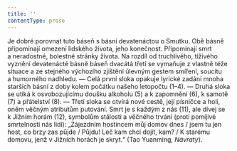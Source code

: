 ```yaml
---
title: ''
contentType: prose
---
```


Je dobré porovnat tuto báseň s básní devatenáctou o Smutku. Obě básně připomínají omezení lidského života, jeho konečnost. Připomínají smrt a neradostné, bolestné stránky života. Na rozdíl od truchlivého, tíživého vyznění devatenácté básně báseň dvacátá třetí se vymaňuje z vlastně téže situace a ze stejného výchozího zjištění úlevným gestem smíření, soucitu a humorného nadhledu. — Celá první sloka opakuje lyrické zadání mnoha starších básní z doby kolem počátku našeho letopočtu (1–4). — Druhá sloka se utíká k osvobozujícímu doušku alkoholu (5) a k zapomnění (6), k samotě (7) a přátelství (8). — Třetí sloka se otvírá nové cestě, její písničce a holi, oněm věčným atributům putování. Smrt je s každým z nás (11), ale dívej se k Jižním horám (12), symbolům stálosti a věčného trvání (proti pomíjivé smrtelnosti nás lidí): „Zájezdním hostincem můj domov dnes / jsem tu jen host, co brzy zas půjde / Půjdu! Leč kam chci dojít, kam? / K starému domovu, jenž v Jižních horách je skryt.“ (Tao Yuanming, _Návraty_).
